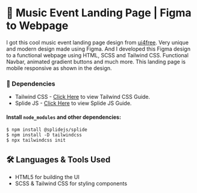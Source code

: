 # 🎵 Music Event Landing Page | Figma to Webpage

I got this cool music event landing page design from [ui4free](https://ui4free.com/). Very unique and modern design made using Figma. And I developed this Figma design to a functional webpage using HTML, SCSS and Tailwind CSS. Functional Navbar, animated gradient buttons and much more. This landing page is mobile responsive as shown in the design.

### 📍 Dependencies
* Tailwind CSS - [Click Here](https://tailwindcss.com/docs/installation) to view Tailwind CSS Guide.
* Splide JS - [Click Here](https://splidejs.com/guides/getting-started/) to view Splide JS Guide.


    
#### Install `node_modules` and other dependencies:

    $ npm install @splidejs/splide
    $ npm install -D tailwindcss
    $ npx tailwindcss init


## 🛠 Languages & Tools Used

* HTML5 for building the UI
* SCSS & Tailwind CSS for styling components

